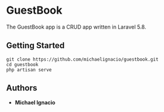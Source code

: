 # GuestBook

The GuestBook app is a CRUD app written in Laravel 5.8.

## Getting Started

```
git clone https://github.com/michaelignacio/guestbook.git
cd guestbook
php artisan serve
```

## Authors

* **Michael Ignacio** 